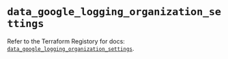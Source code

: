# `data_google_logging_organization_settings`

Refer to the Terraform Registory for docs: [`data_google_logging_organization_settings`](https://registry.terraform.io/providers/hashicorp/google/5.9.0/docs/data-sources/logging_organization_settings).

